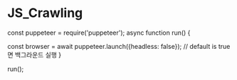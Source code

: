 # JS_Crawling

const puppeteer = require('puppeteer');
async function run()
{

  const browser = await puppeteer.launch({headless: false}); // default is true면 백그라운드 실행
  }

run();
